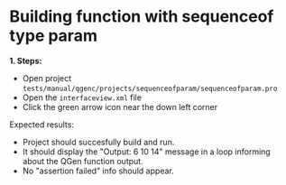 # Building function with sequenceof type param

**1. Steps:**

* Open project `tests/manual/qgenc/projects/sequenceofparam/sequenceofparam.pro`
* Open the `interfaceview.xml` file
* Click the green arrow icon near the down left corner

Expected results:

* Project should succesfully build and run.
* It should display the "Output: 6 10 14" message in a loop informing about the QGen function output.
* No "assertion failed" info should appear.
